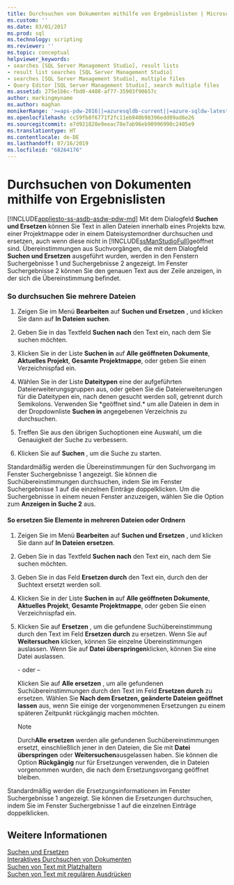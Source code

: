 ```yaml
---
title: Durchsuchen von Dokumenten mithilfe von Ergebnislisten | Microsoft-Dokumentation
ms.custom: ''
ms.date: 03/01/2017
ms.prod: sql
ms.technology: scripting
ms.reviewer: ''
ms.topic: conceptual
helpviewer_keywords:
- searches [SQL Server Management Studio], result lists
- result list searches [SQL Server Management Studio]
- searches [SQL Server Management Studio], multiple files
- Query Editor [SQL Server Management Studio], search multiple files
ms.assetid: 275e1b6c-fbd0-4408-af77-35903f90657c
author: markingmyname
ms.author: maghan
monikerRange: '>=aps-pdw-2016||=azuresqldb-current||=azure-sqldw-latest||>=sql-server-2016||=sqlallproducts-allversions||>=sql-server-linux-2017||=azuresqldb-mi-current'
ms.openlocfilehash: cc59fb8f6771f2fc11eb940b98396edd09ad6e26
ms.sourcegitcommit: e7d921828e9eeac78e7ab96eb90996990c2405e9
ms.translationtype: HT
ms.contentlocale: de-DE
ms.lasthandoff: 07/16/2019
ms.locfileid: "68264176"
---
```

# <a name="search-documents-using-results-lists"></a>Durchsuchen von Dokumenten mithilfe von Ergebnislisten
[!INCLUDE[appliesto-ss-asdb-asdw-pdw-md](../../includes/appliesto-ss-asdb-asdw-pdw-md.md)]
  Mit dem Dialogfeld **Suchen und Ersetzen** können Sie Text in allen Dateien innerhalb eines Projekts bzw. einer Projektmappe oder in einem Dateisystemordner durchsuchen und ersetzen, auch wenn diese nicht in [!INCLUDE[ssManStudioFull](../../includes/ssmanstudiofull-md.md)]geöffnet sind. Übereinstimmungen aus Suchvorgängen, die mit dem Dialogfeld **Suchen und Ersetzen** ausgeführt wurden, werden in den Fenstern Suchergebnisse 1 und Suchergebnisse 2 angezeigt. Im Fenster Suchergebnisse 2 können Sie den genauen Text aus der Zeile anzeigen, in der sich die Übereinstimmung befindet.  
  
### <a name="to-search-in-multiple-files"></a>So durchsuchen Sie mehrere Dateien  
  
1.  Zeigen Sie im Menü **Bearbeiten** auf **Suchen und Ersetzen** , und klicken Sie dann auf **In Dateien suchen**.  
  
2.  Geben Sie in das Textfeld **Suchen nach** den Text ein, nach dem Sie suchen möchten.  
  
3.  Klicken Sie in der Liste **Suchen in** auf **Alle geöffneten Dokumente**, **Aktuelles Projekt**, **Gesamte Projektmappe**, oder geben Sie einen Verzeichnispfad ein.  
  
4.  Wählen Sie in der Liste **Dateitypen** eine der aufgeführten Dateierweiterungsgruppen aus, oder geben Sie die Dateierweiterungen für die Dateitypen ein, nach denen gesucht werden soll, getrennt durch Semikolons. Verwenden Sie \*geöffnet sind.\* um alle Dateien in dem in der Dropdownliste **Suchen in** angegebenen Verzeichnis zu durchsuchen.  
  
5.  Treffen Sie aus den übrigen Suchoptionen eine Auswahl, um die Genauigkeit der Suche zu verbessern.  
  
6.  Klicken Sie auf **Suchen** , um die Suche zu starten.  
  
 Standardmäßig werden die Übereinstimmungen für den Suchvorgang im Fenster Suchergebnisse 1 angezeigt. Sie können die Suchübereinstimmungen durchsuchen, indem Sie im Fenster Suchergebnisse 1 auf die einzelnen Einträge doppelklicken. Um die Suchergebnisse in einem neuen Fenster anzuzeigen, wählen Sie die Option zum **Anzeigen in Suche 2** aus.  
  
#### <a name="to-replace-across-multiple-files-or-folders"></a>So ersetzen Sie Elemente in mehreren Dateien oder Ordnern  
  
1.  Zeigen Sie im Menü **Bearbeiten** auf **Suchen und Ersetzen** , und klicken Sie dann auf **In Dateien ersetzen**.  
  
2.  Geben Sie in das Textfeld **Suchen nach** den Text ein, nach dem Sie suchen möchten.  
  
3.  Geben Sie in das Feld **Ersetzen durch** den Text ein, durch den der Suchtext ersetzt werden soll.  
  
4.  Klicken Sie in der Liste **Suchen in** auf **Alle geöffneten Dokumente**, **Aktuelles Projekt**, **Gesamte Projektmappe**, oder geben Sie einen Verzeichnispfad ein.  
  
5.  Klicken Sie auf **Ersetzen** , um die gefundene Suchübereinstimmung durch den Text im Feld **Ersetzen durch** zu ersetzen. Wenn Sie auf **Weitersuchen** klicken, können Sie einzelne Übereinstimmungen auslassen. Wenn Sie auf **Datei überspringen**klicken, können Sie eine Datei auslassen.  
  
     \- oder –  
  
     Klicken Sie auf **Alle ersetzen** , um alle gefundenen Suchübereinstimmungen durch den Text im Feld **Ersetzen durch** zu ersetzen. Wählen Sie **Nach dem Ersetzen, geänderte Dateien geöffnet lassen** aus, wenn Sie einige der vorgenommenen Ersetzungen zu einem späteren Zeitpunkt rückgängig machen möchten.  
  
    > [!NOTE]  
    >  Durch**Alle ersetzen** werden alle gefundenen Suchübereinstimmungen ersetzt, einschließlich jener in den Dateien, die Sie mit **Datei überspringen** oder **Weitersuchen**ausgelassen haben. Sie können die Option **Rückgängig** nur für Ersetzungen verwenden, die in Dateien vorgenommen wurden, die nach dem Ersetzungsvorgang geöffnet bleiben.  
  
 Standardmäßig werden die Ersetzungsinformationen im Fenster Suchergebnisse 1 angezeigt. Sie können die Ersetzungen durchsuchen, indem Sie im Fenster Suchergebnisse 1 auf die einzelnen Einträge doppelklicken.  
  
## <a name="see-also"></a>Weitere Informationen  
 [Suchen und Ersetzen](../../relational-databases/scripting/search-and-replace.md)   
 [Interaktives Durchsuchen von Dokumenten](../../relational-databases/scripting/search-documents-interactively.md)   
 [Suchen von Text mit Platzhaltern](../../relational-databases/scripting/search-text-with-wildcards.md)   
 [Suchen von Text mit regulären Ausdrücken](../../relational-databases/scripting/search-text-with-regular-expressions.md)  
  
  
